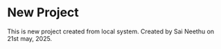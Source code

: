 # New Project

This is new project created from local system.
Created by Sai Neethu on 21st may, 2025.
